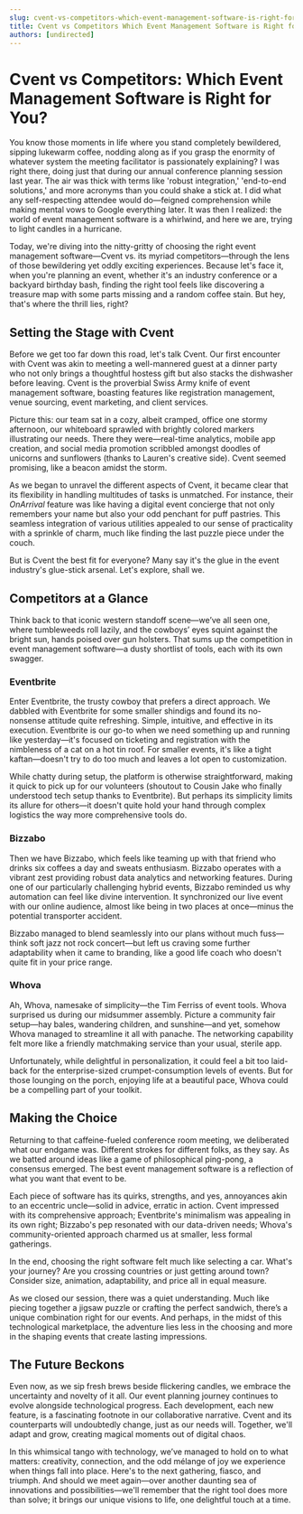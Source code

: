 ```yaml
---
slug: cvent-vs-competitors-which-event-management-software-is-right-for-you
title: Cvent vs Competitors Which Event Management Software is Right for You
authors: [undirected]
---
```



# Cvent vs Competitors: Which Event Management Software is Right for You?

You know those moments in life where you stand completely bewildered, sipping lukewarm coffee, nodding along as if you grasp the enormity of whatever system the meeting facilitator is passionately explaining? I was right there, doing just that during our annual conference planning session last year. The air was thick with terms like 'robust integration,' 'end-to-end solutions,' and more acronyms than you could shake a stick at. I did what any self-respecting attendee would do—feigned comprehension while making mental vows to Google everything later. It was then I realized: the world of event management software is a whirlwind, and here we are, trying to light candles in a hurricane.

Today, we're diving into the nitty-gritty of choosing the right event management software—Cvent vs. its myriad competitors—through the lens of those bewildering yet oddly exciting experiences. Because let's face it, when you're planning an event, whether it's an industry conference or a backyard birthday bash, finding the right tool feels like discovering a treasure map with some parts missing and a random coffee stain. But hey, that's where the thrill lies, right?

## Setting the Stage with Cvent

Before we get too far down this road, let's talk Cvent. Our first encounter with Cvent was akin to meeting a well-mannered guest at a dinner party who not only brings a thoughtful hostess gift but also stacks the dishwasher before leaving. Cvent is the proverbial Swiss Army knife of event management software, boasting features like registration management, venue sourcing, event marketing, and client services.

Picture this: our team sat in a cozy, albeit cramped, office one stormy afternoon, our whiteboard sprawled with brightly colored markers illustrating our needs. There they were—real-time analytics, mobile app creation, and social media promotion scribbled amongst doodles of unicorns and sunflowers (thanks to Lauren's creative side). Cvent seemed promising, like a beacon amidst the storm.

As we began to unravel the different aspects of Cvent, it became clear that its flexibility in handling multitudes of tasks is unmatched. For instance, their *OnArrival* feature was like having a digital event concierge that not only remembers your name but also your odd penchant for puff pastries. This seamless integration of various utilities appealed to our sense of practicality with a sprinkle of charm, much like finding the last puzzle piece under the couch.

But is Cvent the best fit for everyone? Many say it's the glue in the event industry's glue-stick arsenal. Let's explore, shall we.

## Competitors at a Glance

Think back to that iconic western standoff scene—we’ve all seen one, where tumbleweeds roll lazily, and the cowboys’ eyes squint against the bright sun, hands poised over gun holsters. That sums up the competition in event management software—a dusty shortlist of tools, each with its own swagger.

### Eventbrite

Enter Eventbrite, the trusty cowboy that prefers a direct approach. We dabbled with Eventbrite for some smaller shindigs and found its no-nonsense attitude quite refreshing. Simple, intuitive, and effective in its execution. Eventbrite is our go-to when we need something up and running like yesterday—it's focused on ticketing and registration with the nimbleness of a cat on a hot tin roof. For smaller events, it's like a tight kaftan—doesn't try to do too much and leaves a lot open to customization.

While chatty during setup, the platform is otherwise straightforward, making it quick to pick up for our volunteers (shoutout to Cousin Jake who finally understood tech setup thanks to Eventbrite). But perhaps its simplicity limits its allure for others—it doesn't quite hold your hand through complex logistics the way more comprehensive tools do.

### Bizzabo

Then we have Bizzabo, which feels like teaming up with that friend who drinks six coffees a day and sweats enthusiasm. Bizzabo operates with a vibrant zest providing robust data analytics and networking features. During one of our particularly challenging hybrid events, Bizzabo reminded us why automation can feel like divine intervention. It synchronized our live event with our online audience, almost like being in two places at once—minus the potential transporter accident.

Bizzabo managed to blend seamlessly into our plans without much fuss—think soft jazz not rock concert—but left us craving some further adaptability when it came to branding, like a good life coach who doesn't quite fit in your price range.

### Whova

Ah, Whova, namesake of simplicity—the Tim Ferriss of event tools. Whova surprised us during our midsummer assembly. Picture a community fair setup—hay bales, wandering children, and sunshine—and yet, somehow Whova managed to streamline it all with panache. The networking capability felt more like a friendly matchmaking service than your usual, sterile app. 

Unfortunately, while delightful in personalization, it could feel a bit too laid-back for the enterprise-sized crumpet-consumption levels of events. But for those lounging on the porch, enjoying life at a beautiful pace, Whova could be a compelling part of your toolkit.

## Making the Choice

Returning to that caffeine-fueled conference room meeting, we deliberated what our endgame was. Different strokes for different folks, as they say. As we batted around ideas like a game of philosophical ping-pong, a consensus emerged. The best event management software is a reflection of what you want that event to be.

Each piece of software has its quirks, strengths, and yes, annoyances akin to an eccentric uncle—solid in advice, erratic in action. Cvent impressed with its comprehensive approach; Eventbrite's minimalism was appealing in its own right; Bizzabo's pep resonated with our data-driven needs; Whova's community-oriented approach charmed us at smaller, less formal gatherings.

In the end, choosing the right software felt much like selecting a car. What's your journey? Are you crossing countries or just getting around town? Consider size, animation, adaptability, and price all in equal measure.

As we closed our session, there was a quiet understanding. Much like piecing together a jigsaw puzzle or crafting the perfect sandwich, there’s a unique combination right for our events. And perhaps, in the midst of this technological marketplace, the adventure lies less in the choosing and more in the shaping events that create lasting impressions.

## The Future Beckons

Even now, as we sip fresh brews beside flickering candles, we embrace the uncertainty and novelty of it all. Our event planning journey continues to evolve alongside technological progress. Each development, each new feature, is a fascinating footnote in our collaborative narrative. Cvent and its counterparts will undoubtedly change, just as our needs will. Together, we'll adapt and grow, creating magical moments out of digital chaos.

In this whimsical tango with technology, we’ve managed to hold on to what matters: creativity, connection, and the odd mélange of joy we experience when things fall into place. Here's to the next gathering, fiasco, and triumph. And should we meet again—over another daunting sea of innovations and possibilities—we'll remember that the right tool does more than solve; it brings our unique visions to life, one delightful touch at a time.